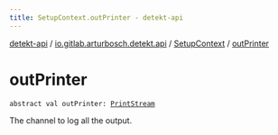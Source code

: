 ```yaml
---
title: SetupContext.outPrinter - detekt-api
---
```


[detekt-api](../../index.html) / [io.gitlab.arturbosch.detekt.api](../index.html) / [SetupContext](index.html) / [outPrinter](./out-printer.html)

# outPrinter

`abstract val outPrinter: `[`PrintStream`](https://docs.oracle.com/javase/8/docs/api/java/io/PrintStream.html)

The channel to log all the output.

